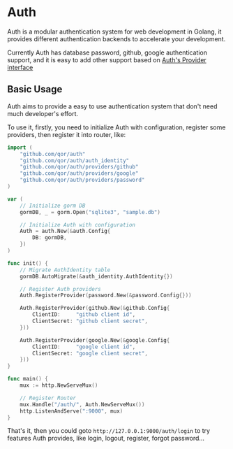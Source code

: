 # Auth

Auth is a modular authentication system for web development in Golang, it provides different authentication backends to accelerate your development.

Currently Auth has database password, github, google authentication support, and it is easy to add other support based on [Auth's Provider interface](https://godoc.org/github.com/qor/auth#Provider)

## Basic Usage

Auth aims to provide a easy to use authentication system that don't need much developer's effort.

To use it, firstly, you need to initialize Auth with configuration, register some providers, then register it into router, like:

```go
import (
	"github.com/qor/auth"
	"github.com/qor/auth/auth_identity"
	"github.com/qor/auth/providers/github"
	"github.com/qor/auth/providers/google"
	"github.com/qor/auth/providers/password"
)

var (
	// Initialize gorm DB
	gormDB, _ = gorm.Open("sqlite3", "sample.db")

	// Initialize Auth with configuration
	Auth = auth.New(&auth.Config{
		DB: gormDB,
	})
)

func init() {
	// Migrate AuthIdentity table
	gormDB.AutoMigrate(&auth_identity.AuthIdentity{})

	// Register Auth providers
	Auth.RegisterProvider(password.New(&password.Config{}))

	Auth.RegisterProvider(github.New(&github.Config{
		ClientID:     "github client id",
		ClientSecret: "github client secret",
	}))

	Auth.RegisterProvider(google.New(&google.Config{
		ClientID:     "google client id",
		ClientSecret: "google client secret",
	}))
}

func main() {
	mux := http.NewServeMux()

	// Register Router
	mux.Handle("/auth/", Auth.NewServeMux())
	http.ListenAndServe(":9000", mux)
}
```

That's it, then you could goto `http://127.0.0.1:9000/auth/login` to try features Auth provides, like login, logout, register, forgot password...
